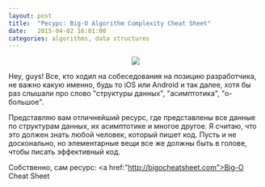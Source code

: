 ```yaml
---
layout: post
title:  "Ресурс: Big-O Algorithm Complexity Cheat Sheet"
date:   2015-04-02 16:01:00
categories: algorithms, data structures
---
```


<center><img src="http://habrastorage.org/files/e2f/839/f79/e2f839f7954d4f59bee2fd4ea2157bf2.png"/></center>

Hey, guys! Все, кто ходил на собеседования на позицию разработчика, не важно какую именно, будь то iOS или Android 
и так далее, хотя бы раз слышали про слово "структуры данных", "асимптотика", "о-большое".

Представляю вам отличнейший ресурс, где представлены все данные по структурам данных, их асимптотике и многое другое. 
Я считаю, что это должен знать любой человек, который пишет код. Пусть и не досконально, но элементарные вещи все же 
должны быть в голове, чтобы писать эффективный код.

Собственно, сам ресурс: <a href:"http://bigocheatsheet.com">Big-O Cheat Sheet</a>
